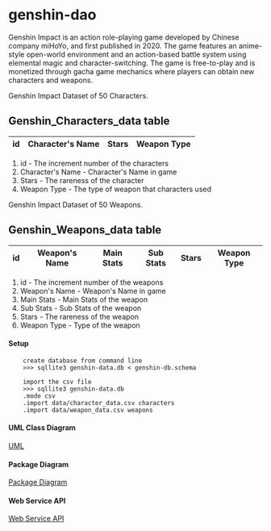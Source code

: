 # genshin-dao
Genshin Impact is an action role-playing game developed by Chinese company miHoYo, and first published in 2020. The game features an anime-style open-world environment and an action-based battle system using elemental magic and character-switching. The game is free-to-play and is monetized through gacha game mechanics where players can obtain new characters and weapons.

Genshin Impact Dataset of 50 Characters.

## Genshin_Characters_data table
| id | Character's Name | Stars | Weapon Type|
|--------------|---------|---------------|---------|

1. id - The increment number of the characters
2. Character's Name - Character's Name in game
3. Stars - The rareness of the character
4. Weapon Type - The type of weapon that characters used

Genshin Impact Dataset of 50 Weapons.

## Genshin_Weapons_data table
| id | Weapon's Name | Main Stats | Sub Stats | Stars | Weapon Type |
|---------|-------------|------------|-------------|-------------|-------------|

1. id - The increment number of the weapons
2. Weapon's Name - Weapon's Name in game
3. Main Stats - Main Stats of the weapon
4. Sub Stats - Sub Stats of the weapon
5. Stars - The rareness of the weapon
6. Weapon Type - Type of the weapon

#### Setup
        
        create database from command line
        >>> sqllite3 genshin-data.db < genshin-db.schema

        import the csv file
        >>> sqllite3 genshin-data.db
        .mode csv
        .import data/character_data.csv characters
        .import data/weapon_data.csv weapons

#### UML Class Diagram
[UML](../../wiki/uml-class-diagram)

#### Package Diagram
[Package Diagram](../../wiki/package-diagram)

#### Web Service API
[Web Service API](../../wiki/web-service-API)
